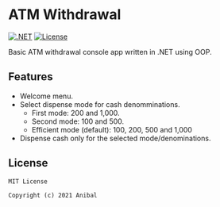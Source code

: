 # ATM Withdrawal

[![.NET](https://img.shields.io/static/v1?label=.Net&message=3.1&color=purple)](https://dotnet.microsoft.com)
[![License](https://img.shields.io/static/v1?label=License&message=MIT&color=blue)](LICENCE.md)

Basic ATM withdrawal console app written in .NET using OOP.

## Features

- Welcome menu.
- Select dispense mode for cash denomminations.
  - First mode: 200 and 1,000.
  - Second mode: 100 and 500.
  - Efficient mode (default): 100, 200, 500 and 1,000
- Dispense cash only for the selected mode/denominations.

## License

```xml
MIT License

Copyright (c) 2021 Anibal
```